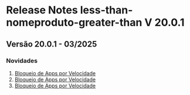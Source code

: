 # Release Notes less-than-nomeproduto-greater-than V 20.0.1

## **Versão 20.0.1 - 03/2025**


### **Novidades**

1. [Bloqueio de Apps por Velocidade](Bloqueio-De-Apps-Por-Velocidade.md)
2. [Bloqueio de Apps por Velocidade](Bloqueio-De-Apps-Por-Velocidade.md)
3. [Bloqueio de Apps por Velocidade](Bloqueio-De-Apps-Por-Velocidade.md)
